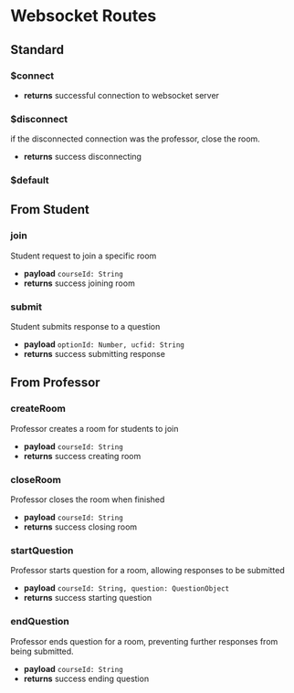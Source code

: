 # Websocket Routes

## Standard

### $connect
- **returns** successful connection to websocket server

### $disconnect
if the disconnected connection was the professor, close the room. 
- **returns** success disconnecting

### $default

## From Student

### join
Student request to join a specific room
- **payload** `courseId: String`
- **returns** success joining room

### submit
Student submits response to a question
- **payload** `optionId: Number, ucfid: String`
- **returns** success submitting response

## From Professor

### createRoom
Professor creates a room for students to join
- **payload** `courseId: String`
- **returns** success creating room

### closeRoom
Professor closes the room when finished
- **payload** `courseId: String`
- **returns** success closing room

### startQuestion
Professor starts question for a room, allowing responses to be submitted
- **payload** `courseId: String, question: QuestionObject`
- **returns** success starting question

### endQuestion
Professor ends question for a room, preventing further
responses from being submitted.
- **payload** `courseId: String`
- **returns** success ending question